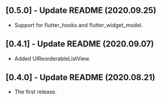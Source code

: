 ## [0.5.0] - Update README (2020.09.25)

* Support for flutter_hooks and flutter_widget_model.

## [0.4.1] - Update README (2020.09.07)

* Added UIReorderableListView.

## [0.4.0] - Update README (2020.08.21)

* The first release.
